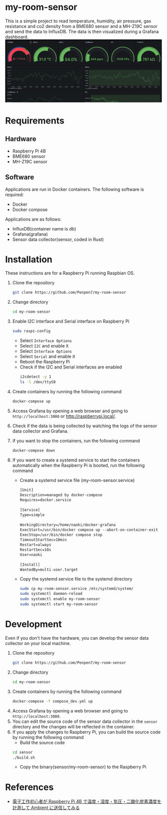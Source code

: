 # my-room-sensor

This is a simple project to read temperature, humidity, air pressure, gas resistance and co2 density from a BME680 sensor and a MH-Z19C sensor and send the data to InfluxDB.
The data is then visualized during a Grafana dashboard.
![Grafana dashboard](./docs/dashboard.png)

# Requirements

## Hardware

- Raspberry Pi 4B
- BME680 sensor
- MH-Z19C sensor

## Software

Applications are run in Docker containers. The following software is required:

- Docker
- Docker compose

Applications are as follows:

- InfluxDB(container name is db)
- Grafana(grafana)
- Sensor data collector(sensor, coded in Rust)

# Installation

These instructions are for a Raspberry Pi running Raspbian OS.

1. Clone the repository
   ```bash
   git clone https://github.com/Penpen7/my-room-sensor
   ```
2. Change directory
   ```bash
   cd my-room-sensor
   ```
3. Enable I2C interface and Serial interface on Raspberry Pi
   ```bash
   sudo raspi-config
   ```
   - Select `Interface Options`
   - Select `I2C` and enable it
   - Select `Interface Options`
   - Select `Serial` and enable it
   - Reboot the Raspberry Pi
   - Check if the I2C and Serial interfaces are enabled
     ```bash
     i2cdetect -y 1
     ls -l /dev/ttyS0
     ```
4. Create containers by running the following command
   ```bash
   docker-compose up
   ```
5. Access Grafana by opening a web browser and going to `http://localhost:3000` or http://raspberrypi.local/.
6. Check if the data is being collected by watching the logs of the sensor data collector and Grafana.
7. If you want to stop the containers, run the following command
   ```bash
   docker-compose down
   ```
8. If you want to create a systemd service to start the containers automatically when the Raspberry Pi is booted, run the following command

   - Create a systemd service file (my-room-sensor.service)

     ```plaintext
     [Unit]
     Description=managed by docker-compose
     Requires=docker.service

     [Service]
     Type=simple

     WorkingDirectory=/home/naoki/docker-grafana
     ExecStart=/usr/bin/docker compose up --abort-on-container-exit
     ExecStop=/usr/bin/docker compose stop
     TimeoutStartSec=10min
     Restart=always
     RestartSec=10s
     User=naoki

     [Install]
     WantedBy=multi-user.target
     ```

   - Copy the systemd service file to the systemd directory
     ```bash
     sudo cp my-room-sensor.service /etc/systemd/system/
     sudo systemctl daemon-reload
     sudo systemctl enable my-room-sensor
     sudo systemctl start my-room-sensor
     ```

# Development

Even if you don't have the hardware, you can develop the sensor data collector on your local machine.

1. Clone the repository
   ```bash
   git clone https://github.com/Penpen7/my-room-sensor
   ```
2. Change directory
   ```bash
   cd my-room-sensor
   ```
3. Create containers by running the following command
   ```bash
   docker-compose -f compose_dev.yml up
   ```
4. Access Grafana by opening a web browser and going to `http://localhost:3000`.
5. You can edit the source code of the sensor data collector in the `sensor` directory and the changes will be reflected in the container.
6. If you apply the changes to Raspberry Pi, you can build the source code by running the following command
   - Build the source code
   ```bash
   cd sensor
   ./build.sh
   ```
   - Copy the binary(sensor/my-room-sensor) to the Raspberry Pi

# References

- [電子工作初心者が Raspberry Pi 4B で温度・湿度・気圧・二酸化炭素濃度を計測して Ambient に送信してみる](https://blog.u-naoki.com/posts/rpi-4b-measure-env-data-send-ambient/)
